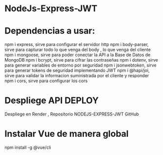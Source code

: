 # NodeJs-Express-JWT

# Dependencias a usar:
npm i express, sirve para configurar el servidor http
npm i body-parser, sirve para capturar todo lo que venga del body , lo que venga del cliente
npm i mongoose, sirve para poder conectar la API a la Base de Datos de MongoDB
npm i bcrypt, sirve para cifrar las contraseñas
npm i dotenv, sirve para generar variables de entorno por seguridad
npm i jsonwebtoken, sirve para generar tokens de seguridad implementando JWT
npm i @hapi/joi, sirve para validar la informacion suministrada por el cliente y responder
npm i cors, sirve para configurar los cors

# Despliege API DEPLOY 
Despliege en Render , Repositorio NODEJS-EXPRESS-JWT GitHub

# Instalar Vue de manera global
npm install -g @vue/cli